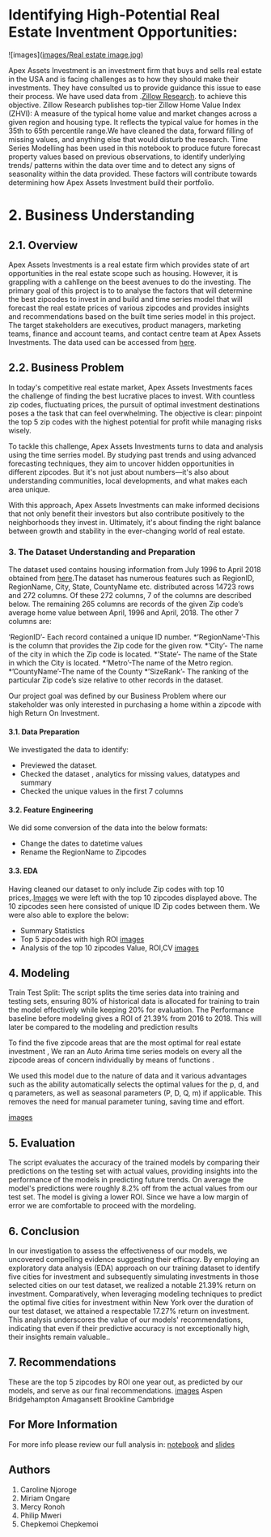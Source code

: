 # Identifying High-Potential Real Estate Inventment Opportunities:
![images]([images/Real estate image.jpg](https://github.com/dukebaya/Real-Estate-Forecasting-Time-Series/blob/main/images/Real%20estate%20image.jpg))

Apex Assets Investment is an investment firm that buys and sells real estate in the USA and is facing challenges as to how they should make their investments. They have consulted us to provide guidance this issue to ease their process.
We have used data from .[Zillow Research](https://www.zillow.com/research/data/). to achieve this objective. Zillow Research publishes top-tier Zillow Home Value Index (ZHVI): A measure of the typical home value and market changes across a given region and housing type.  It reflects the typical value for homes in the 35th to 65th percentile range.We have cleaned the data, forward filling of missing values, and anything else that would disturb the research. Time Series Modelling has been used in this notebook to produce future forecast property values based on previous observations, to identify underlying trends/ patterns within the data over time and to detect any signs of seasonality within the data provided. These factors will contribute towards determining how Apex Assets Investment build their portfolio.

# 2. Business Understanding

## 2.1. Overview
Apex Assets Investments is a real estate firm which provides state of art opportunities in the real estate scope such as housing. However, it is grappling with a cahllenge on the beest avenues to do the investing. The primary goal of this project is to 
 to analyse the factors that will determine the best zipcodes to invest in and build and time series model that will forecast the real estate prices of various zipcodes and provides insights and recommendations based on the built time series model in this project. The target stakeholders are executives, product managers, marketing teams, finance and account teams, and contact centre team at Apex Assets Investments. The data used can be accessed from [here](https://www.zillow.com/research/data/).

## 2.2. Business Problem

In today's competitive real estate market,  Apex Assets Investments faces the challenge of finding the best lucrative places to invest. With countless zip codes, fluctuating prices, the pursuit of optimal investment destinations poses a the task that can feel overwhelming. The objective is clear: pinpoint the top 5 zip codes with the highest potential for profit while managing risks wisely.

To tackle this challenge, Apex Assets Investments turns to data and analysis using the time serries model. By studying past trends and using advanced forecasting techniques, they aim to uncover hidden opportunities in different zipcodes. But it's not just about numbers—it's also about understanding communities, local developments, and what makes each area unique. 

With this approach, Apex Assets Investments can make informed decisions that not only benefit their investors but also contribute positively to the neighborhoods they invest in. Ultimately, it's about finding the right balance between growth and stability in the ever-changing world of real estate.


### 3.  The Dataset Understanding and Preparation

The dataset used contains housing information from July 1996 to April 2018 obtained from [here](https://www.zillow.com/research/data/).The dataset has numerous features such as RegionID, RegionName, City, State, CountyName etc. distributed across 14723 rows and 272 columns. Of these 272 columns, 7 of the columns are described below. The remaining 265 columns are records of the given Zip code’s average home value between April, 1996 and April, 2018. The other 7 columns are:

‘RegionID’- Each record contained a unique ID number. *’RegionName’-This is the column that provides the Zip code for the given row. *’City’- The name of the city in which the Zip code is located. *’State’- The name of the State in which the City is located. *’Metro’-The name of the Metro region. *’CountyName’-The name of the County *’SizeRank’- The ranking of the particular Zip code’s size relative to other records in the dataset.

Our project goal was defined by our Business Problem where our stakeholder was only interested in purchasing a home within a zipcode with high Return On Investment.

#### 3.1. Data Preparation
We investigated the data to identify:
- Previewed the dataset.
- Checked the dataset , analytics for missing values, datatypes and summary
- Checked the unique values in the first 7 columns

#### 3.2. Feature Engineering

We did some conversion of the data into the below formats:
- Change the dates to datetime values
- Rename the RegionName to Zipcodes

#### 3.3. EDA

Having cleaned our dataset to only include Zip codes with top 10  prices,.[Images](http://localhost:8888/view/Images/ROIfor10zipcodes.png) we were left with the top 10 zipcodes displayed above. The 10 zipcodes seen here consisted of unique ID Zip codes between them. We were also able to explore the below:
- Summary Statistics
- Top 5 zipcodes with high ROI [images](http://localhost:8888/view/images/Top%20zips%20by%20EDA.jpg)
- Analysis of the top 10 zipcodes Value, ROI,CV [images](http://localhost:8888/view/images/Top%2010.jpg)


## 4. Modeling 
Train Test Split: The script splits the time series data into training and testing sets, ensuring 80% of historical data is allocated for training to train the model effectively while keeping 20% for evaluation. The Performance baseline before modeling gives a ROI of 21.39% from 2016 to 2018. This will later be compared to the modeling and prediction results

To find the five zipcode areas that are the most optimal for real estate investment ,
 We ran an Auto Arima time series models on every all the zipcode areas of concern individually by means of functions . 

We used this model due to the nature of data and it various advantages such as the ability automatically selects the optimal values for the p, d, and q parameters, as well as seasonal parameters (P, D, Q, m) if applicable. This removes the need for manual parameter tuning, saving time and effort.

[images](http://localhost:8888/view/images/Model%20Accuracy.jpg)

## 5. Evaluation
The script evaluates the accuracy of the trained models by comparing their predictions on the testing set with actual values, providing insights into the performance of the models in predicting future trends. On average the model's predictions were roughly 8.2% off from the actual values from our test set. The model is giving a lower ROI. Since we have a low margin of error we are comfortable to proceed with the mordeling.
## 6. Conclusion 

In our investigation to assess the effectiveness of our models, we uncovered compelling evidence suggesting their efficacy. By employing an exploratory data analysis (EDA) approach on our training dataset to identify five cities for investment and subsequently simulating investments in those selected cities on our test dataset, we realized a notable 21.39% return on investment. Comparatively, when leveraging modeling techniques to predict the optimal five cities for investment within New York over the duration of our test dataset, we attained a respectable 17.27% return on investment. This analysis underscores the value of our models' recommendations, indicating that even if their predictive accuracy is not exceptionally high, their insights remain valuable..


## 7. Recommendations

These are the top 5 zipcodes by ROI one year out, as predicted by our models, and serve as our final recommendations.
[images](http://localhost:8888/view/images/Final%20predictions.jpg)
Aspen
Bridgehampton
Amagansett
Brookline
Cambridge

 
 ## For More Information
 For more info please review our full analysis in: [notebook](http://localhost:8888/notebooks/Phase4_Group_13%20(4).ipynb) and [slides](http://localhost:8888/files/Apex%20Assets%20Investments%20Presentation.pdf)


## Authors
1. Caroline Njoroge
2. Miriam Ongare
3. Mercy Ronoh
4. Philip Mweri
5. Chepkemoi Chepkemoi
